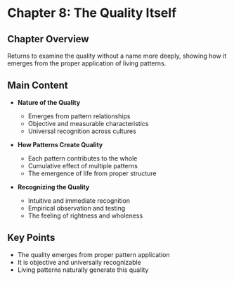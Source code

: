 # Chapter 8: The Quality Itself

## Chapter Overview
Returns to examine the quality without a name more deeply, showing how it emerges from the proper application of living patterns.

## Main Content
- **Nature of the Quality**
  - Emerges from pattern relationships
  - Objective and measurable characteristics
  - Universal recognition across cultures

- **How Patterns Create Quality**
  - Each pattern contributes to the whole
  - Cumulative effect of multiple patterns
  - The emergence of life from proper structure

- **Recognizing the Quality**
  - Intuitive and immediate recognition
  - Empirical observation and testing
  - The feeling of rightness and wholeness

## Key Points
- The quality emerges from proper pattern application
- It is objective and universally recognizable
- Living patterns naturally generate this quality
